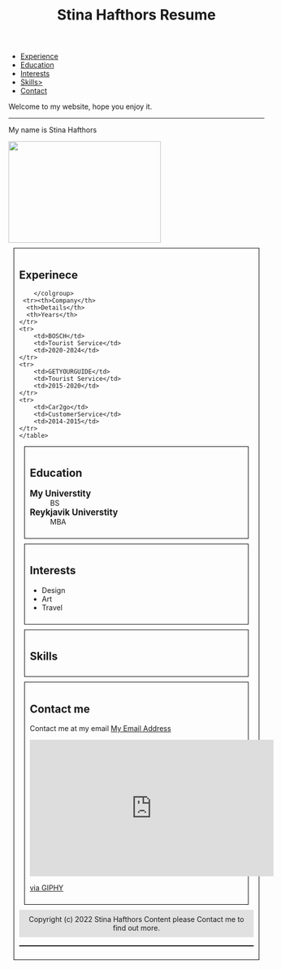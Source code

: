 <!DOCTYPE html>
<html>
 <head>
    <meta charset="utf-8">
     <head><title>Stina Resume</title>
     <style>
     .footer{
        text-align: center;
        padding: 10px;
        background-color: #dddd;
     }
     table{
        width:100%;
        border:1px solid black;
     }
     dt{
        font-weight:bold;
        font-size: 1.2em;
     }
     section{
        padding:10px;
        border:1px solid black;
        margin:10px;
     }
      </style>
     </head>
     <body> 
   <header class="header"><h1>Stina Hafthors Resume</h1></header>
   <nav class="navbar">
    <ul>
      <li><a href="#Exp">Experience</a></li>
      <li><a href="#Edu">Education</a></li>
      <li><a href="#Int">Interests</a></li>
      <li><a href="#Ski">Skills></a></li>
      <li><a href="#Con">Contact</a></li>
    </ul>
   </nav>
   <article><p>
       Welcome to my website, hope you enjoy it.
   </p>
     <hr>
     <p>My name is Stina Hafthors</p>
     <img src="Paar.jpg"
     width="300px" height="200px">
   </article>
<section class="Exp">
    <h2>Experinece</h2>
    <table>
        <colgroup>
        <col span="1" style="background-color: #dddd;">
    
        </colgroup>
     <tr><th>Company</th>
      <th>Details</th>
      <th>Years</th>
    </tr>
    <tr>
        <td>BOSCH</td>
        <td>Tourist Service</td>
        <td>2020-2024</td>
    </tr>
    <tr>
        <td>GETYOURGUIDE</td>
        <td>Tourist Service</td>
        <td>2015-2020</td>
    </tr>
    <tr>
        <td>Car2go</td>
        <td>CustomerService</td>
        <td>2014-2015</td>
    </tr>
    </table>

</section>
<section id="Edu">
    <h2>Education</h2>
    <dl>
        <dt>My Universtity</dt>
        <dd>BS</dd>
        <dt>Reykjavik Universtity</dt>
        <dd>MBA</dd>
    </dl>
</section>

</section>
<section id="Int">
    <h2>Interests</h2>
    <ul>
        <li>Design</li>
        <li>Art</li>
        <li>Travel</li>
    </ul>
</section>

</section>
<section id="Ski">
 <h2>Skills</h2>
</section>
<section id="Con">
 <h2>Contact me</h2>
 <p>
    Contact me at my email <a
    href="mailto: s.hafthors@gmail.com">My Email Address</a>
 </p>
<iframe src="https://giphy.com/embed/mBLYrKaZJACmtum22X" width="480" height="269" style="" frameBorder="0" class="giphy-embed" allowFullScreen></iframe><p><a href="https://giphy.com/gifs/Espressolab-cat-coffee-shop-mBLYrKaZJACmtum22X">via GIPHY</a></p>
</section>

<footer class="footer">Copyright (c) 2022 Stina Hafthors Content please Contact
    me to find out more.</footer>
</footer>
</body>
</html>
